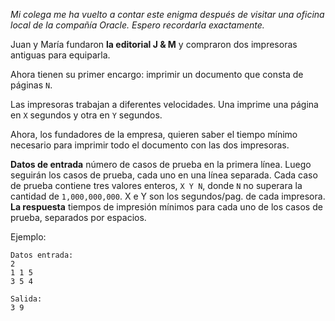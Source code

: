 _Mi colega me ha vuelto a contar este enigma después de visitar una oficina local de la compañía Oracle.
Espero recordarla exactamente._

Juan y María fundaron **la editorial J & M** y compraron dos impresoras antiguas para equiparla.

Ahora tienen su primer encargo: imprimir un documento que consta de páginas `N`.

Las impresoras trabajan a diferentes velocidades. Una imprime una página en `X` segundos y otra en `Y` segundos.

Ahora, los fundadores de la empresa, quieren saber el tiempo mínimo necesario para imprimir todo el documento con las dos impresoras.

**Datos de entrada** número de casos de prueba en la primera línea.
Luego seguirán los casos de prueba, cada uno en una línea separada.
Cada caso de prueba contiene tres valores enteros, `X Y N`, donde `N` no superara la cantidad de `1,000,000,000`. X e Y son los segundos/pag. de cada impresora.
**La respuesta** tiempos de impresión mínimos para cada uno de los casos de prueba, separados por espacios.

Ejemplo:

	Datos entrada:
	2
	1 1 5
	3 5 4
	
	Salida:
	3 9
